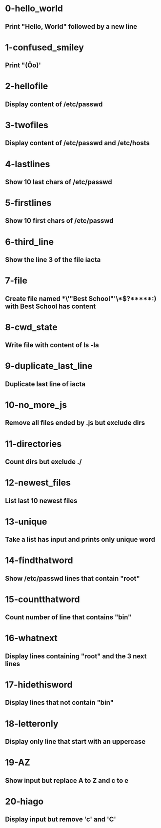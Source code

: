 # 0-hello_world
## Print "Hello, World" followed by a new line

# 1-confused_smiley
## Print "(Ôo)'

# 2-hellofile
## Display content of /etc/passwd

# 3-twofiles
## Display content of /etc/passwd and /etc/hosts

# 4-lastlines
## Show 10 last chars of /etc/passwd

# 5-firstlines
## Show 10 first chars of /etc/passwd

# 6-third_line
## Show the line 3 of the file iacta

# 7-file
## Create file named \*\\'"Best School"\'\\*$\?\*\*\*\*\*:) with Best School has content

# 8-cwd_state
## Write file with content of ls -la

# 9-duplicate_last_line
## Duplicate last line of iacta

# 10-no_more_js
## Remove all files ended by .js but exclude dirs

# 11-directories
## Count dirs but exclude ./

# 12-newest_files
## List last 10 newest files 

# 13-unique
## Take a list has input and prints only unique word

# 14-findthatword
## Show /etc/passwd lines that contain "root"

# 15-countthatword
## Count number of line that contains "bin"

# 16-whatnext
## Display lines containing "root" and the 3 next lines

# 17-hidethisword
## Display lines that not contain "bin"

# 18-letteronly
## Display only line that start with an uppercase

# 19-AZ
## Show input but replace A to Z and c to e

# 20-hiago
## Display input but remove 'c' and 'C'
